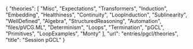{
    "theories": [
        "Misc",
        "Expectations",
        "Transformers",
        "Induction",
        "Embedding",
        "Healthiness",
        "Continuity",
        "LoopInduction",
        "Sublinearity",
        "WellDefined",
        "Algebra",
        "StructuredReasoning",
        "Automation",
        "files/pVCG.ML",
        "Determinism",
        "Loops",
        "Termination",
        "pGCL",
        "Primitives",
        "LoopExamples",
        "Monty"
    ],
    "url": "entries/pgcl/theories",
    "title": "Session pGCL"
}